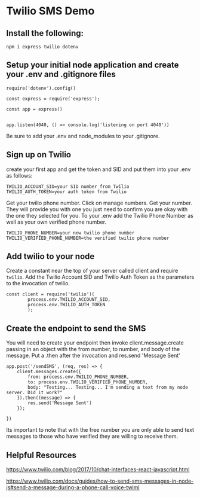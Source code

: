 # Twilio SMS Demo

## Install the following: 

```
npm i express twilio dotenv
```

## Setup your initial node application and create your .env and .gitignore files

```
require('dotenv').config() 

const express = require('express');

const app = express()


app.listen(4040, () => console.log('listening on port 4040'))

```

Be sure to add your .env and node_modules to your .gitignore.


## Sign up on Twilio

create your first app and get the token and SID and put them into your .env as follows: 

```
TWILIO_ACCOUNT_SID=your SID number from Twilio
TWILIO_AUTH_TOKEN=your auth token from Twilio
```

Get your twilio phone number. Click on manage numbers. Get your number. They will provide you with one you just need to confirm you are okay with the one they selected for you. To your .env add the Twilio Phone Number as well as your own verified phone number. 

```
TWILIO_PHONE_NUMBER=your new twilio phone number
TWILIO_VERIFIED_PHONE_NUMBER=the verified twilio phone number
```

## Add twilio to your node

Create a constant near the top of your server called client and require `twilio`. Add the Twilio Account SID and Twilio Auth Token as the parameters to the invocation of twilio. 

```
const client = require('twilio')(
        process.env.TWILIO_ACCOUNT_SID,
        process.env.TWILIO_AUTH_TOKEN
        );
```

## Create the endpoint to send the SMS

You will need to create your endpoint then invoke client.message.create passing in an object with the from number, to number, and body of the message. Put a .then after the invocation and res.send 'Message Sent'

```
app.post('/sendSMS', (req, res) => {
    client.messages.create({
        from: process.env.TWILIO_PHONE_NUMBER,
        to: process.env.TWILIO_VERIFIED_PHONE_NUMBER,
        body: "Testing... Testing... I'm sending a text from my node server. Did it work?"
    }).then((message) => {
        res.send('Message Sent')
    });

})
```

Its important to note that with the free number you are only able to send text messages to those who have verified they are willing to receive them.



## Helpful Resources

https://www.twilio.com/blog/2017/10/chat-interfaces-react-javascript.html

https://www.twilio.com/docs/guides/how-to-send-sms-messages-in-node-js#send-a-message-during-a-phone-call-voice-twiml